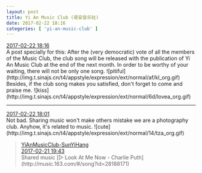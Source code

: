 ```yaml
---
layout: post
title: Yi An Music Club (易安音乐社)
date: 2017-02-22 18:16
categories: [ 'yi-an-music-club' ]
---
```


<div class="weibo-info">
  <a href="http://weibo.com/6094546964/EwJAKyhWa">2017-02-22 18:16</a>
</div>
A post specially for this: After the (very democratic) vote of all the members of the Music Club, the club song will be released with the publication of Yi An Music Club at the end of the next month. In order to be worthy of your waiting, there will not be only one song. ![pitiful](http://img.t.sinajs.cn/t4/appstyle/expression/ext/normal/af/kl_org.gif) Besides, if the club song makes you satisfied, don't forget to come and praise me. ![kiss](http://img.t.sinajs.cn/t4/appstyle/expression/ext/normal/6d/lovea_org.gif)

<!-- more -->

---

<div class="weibo-info">
  <a href="http://weibo.com/6094546964/EwJuwFOe1">2017-02-22 18:01</a>
</div>
Not bad. Sharing music won't make others mistake we are a photography club. Anyhow, it's related to music. ![cute](http://img.t.sinajs.cn/t4/appstyle/expression/ext/normal/14/tza_org.gif)

> <div class="weibo-post-name">
>   <a href="http://weibo.com/u/6108316220">YiAnMusicClub-SunYiHang</a>
> </div>
> <div class="weibo-info">
>   <a href="http://weibo.com/6108316220/EwAJybNKr">2017-02-21 19:43</a>
> </div>  
> Shared music [▷ Look At Me Now - Charlie Puth](http://music.163.com/#/song?id=28188171)  
